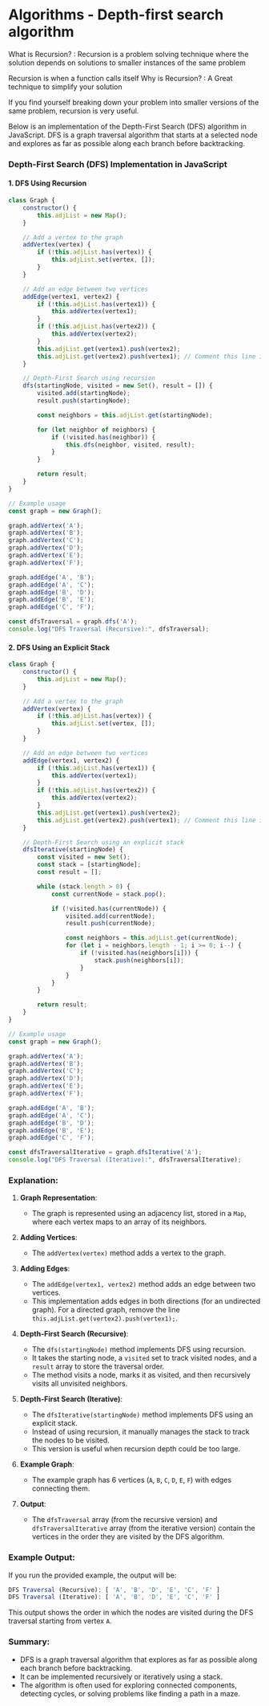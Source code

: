 # Algorithms - Depth-first search algorithm

What is Recursion? :
Recursion is a problem solving technique where the solution depends on solutions to smaller instances of the same problem

Recursion is when a function calls itself
Why is Recursion? :
A Great technique to simplify your solution
 
If you find yourself breaking down your problem into smaller versions of the same problem, recursion is very useful.

Below is an implementation of the Depth-First Search (DFS) algorithm in JavaScript. DFS is a graph traversal algorithm that starts at a selected node and explores as far as possible along each branch before backtracking.

### Depth-First Search (DFS) Implementation in JavaScript

#### 1. **DFS Using Recursion**

```javascript
class Graph {
    constructor() {
        this.adjList = new Map();
    }

    // Add a vertex to the graph
    addVertex(vertex) {
        if (!this.adjList.has(vertex)) {
            this.adjList.set(vertex, []);
        }
    }

    // Add an edge between two vertices
    addEdge(vertex1, vertex2) {
        if (!this.adjList.has(vertex1)) {
            this.addVertex(vertex1);
        }
        if (!this.adjList.has(vertex2)) {
            this.addVertex(vertex2);
        }
        this.adjList.get(vertex1).push(vertex2);
        this.adjList.get(vertex2).push(vertex1); // Comment this line if the graph is directed
    }

    // Depth-First Search using recursion
    dfs(startingNode, visited = new Set(), result = []) {
        visited.add(startingNode);
        result.push(startingNode);

        const neighbors = this.adjList.get(startingNode);

        for (let neighbor of neighbors) {
            if (!visited.has(neighbor)) {
                this.dfs(neighbor, visited, result);
            }
        }

        return result;
    }
}

// Example usage
const graph = new Graph();

graph.addVertex('A');
graph.addVertex('B');
graph.addVertex('C');
graph.addVertex('D');
graph.addVertex('E');
graph.addVertex('F');

graph.addEdge('A', 'B');
graph.addEdge('A', 'C');
graph.addEdge('B', 'D');
graph.addEdge('B', 'E');
graph.addEdge('C', 'F');

const dfsTraversal = graph.dfs('A');
console.log("DFS Traversal (Recursive):", dfsTraversal);
```

#### 2. **DFS Using an Explicit Stack**

```javascript
class Graph {
    constructor() {
        this.adjList = new Map();
    }

    // Add a vertex to the graph
    addVertex(vertex) {
        if (!this.adjList.has(vertex)) {
            this.adjList.set(vertex, []);
        }
    }

    // Add an edge between two vertices
    addEdge(vertex1, vertex2) {
        if (!this.adjList.has(vertex1)) {
            this.addVertex(vertex1);
        }
        if (!this.adjList.has(vertex2)) {
            this.addVertex(vertex2);
        }
        this.adjList.get(vertex1).push(vertex2);
        this.adjList.get(vertex2).push(vertex1); // Comment this line if the graph is directed
    }

    // Depth-First Search using an explicit stack
    dfsIterative(startingNode) {
        const visited = new Set();
        const stack = [startingNode];
        const result = [];

        while (stack.length > 0) {
            const currentNode = stack.pop();

            if (!visited.has(currentNode)) {
                visited.add(currentNode);
                result.push(currentNode);

                const neighbors = this.adjList.get(currentNode);
                for (let i = neighbors.length - 1; i >= 0; i--) {
                    if (!visited.has(neighbors[i])) {
                        stack.push(neighbors[i]);
                    }
                }
            }
        }

        return result;
    }
}

// Example usage
const graph = new Graph();

graph.addVertex('A');
graph.addVertex('B');
graph.addVertex('C');
graph.addVertex('D');
graph.addVertex('E');
graph.addVertex('F');

graph.addEdge('A', 'B');
graph.addEdge('A', 'C');
graph.addEdge('B', 'D');
graph.addEdge('B', 'E');
graph.addEdge('C', 'F');

const dfsTraversalIterative = graph.dfsIterative('A');
console.log("DFS Traversal (Iterative):", dfsTraversalIterative);
```

### Explanation:

1. **Graph Representation**:

   - The graph is represented using an adjacency list, stored in a `Map`, where each vertex maps to an array of its neighbors.
2. **Adding Vertices**:

   - The `addVertex(vertex)` method adds a vertex to the graph.
3. **Adding Edges**:

   - The `addEdge(vertex1, vertex2)` method adds an edge between two vertices.
   - This implementation adds edges in both directions (for an undirected graph). For a directed graph, remove the line `this.adjList.get(vertex2).push(vertex1);`.
4. **Depth-First Search (Recursive)**:

   - The `dfs(startingNode)` method implements DFS using recursion.
   - It takes the starting node, a `visited` set to track visited nodes, and a `result` array to store the traversal order.
   - The method visits a node, marks it as visited, and then recursively visits all unvisited neighbors.
5. **Depth-First Search (Iterative)**:

   - The `dfsIterative(startingNode)` method implements DFS using an explicit stack.
   - Instead of using recursion, it manually manages the stack to track the nodes to be visited.
   - This version is useful when recursion depth could be too large.
6. **Example Graph**:

   - The example graph has 6 vertices (`A`, `B`, `C`, `D`, `E`, `F`) with edges connecting them.
7. **Output**:

   - The `dfsTraversal` array (from the recursive version) and `dfsTraversalIterative` array (from the iterative version) contain the vertices in the order they are visited by the DFS algorithm.

### Example Output:

If you run the provided example, the output will be:

```javascript
DFS Traversal (Recursive): [ 'A', 'B', 'D', 'E', 'C', 'F' ]
DFS Traversal (Iterative): [ 'A', 'B', 'D', 'E', 'C', 'F' ]
```

This output shows the order in which the nodes are visited during the DFS traversal starting from vertex `A`.

### Summary:

- DFS is a graph traversal algorithm that explores as far as possible along each branch before backtracking.
- It can be implemented recursively or iteratively using a stack.
- The algorithm is often used for exploring connected components, detecting cycles, or solving problems like finding a path in a maze.
